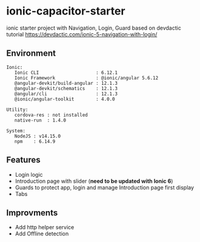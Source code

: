 # ionic-capacitor-starter

ionic starter project with Navigation, Login, Guard based on devdactic tutorial https://devdactic.com/ionic-5-navigation-with-login/

## Environment

````
Ionic:
   Ionic CLI                     : 6.12.1
   Ionic Framework               : @ionic/angular 5.6.12
   @angular-devkit/build-angular : 12.1.3
   @angular-devkit/schematics    : 12.1.3
   @angular/cli                  : 12.1.3
   @ionic/angular-toolkit        : 4.0.0

Utility:
   cordova-res : not installed
   native-run  : 1.4.0

System:
   NodeJS : v14.15.0
   npm    : 6.14.9
````

## Features

* Login logic
* Introduction page with slider (**need to be updated with Ionic 6**)
* Guards to protect app, login and manage Introduction page first display
* Tabs

## Improvments

* Add http helper service
* Add Offline detection
